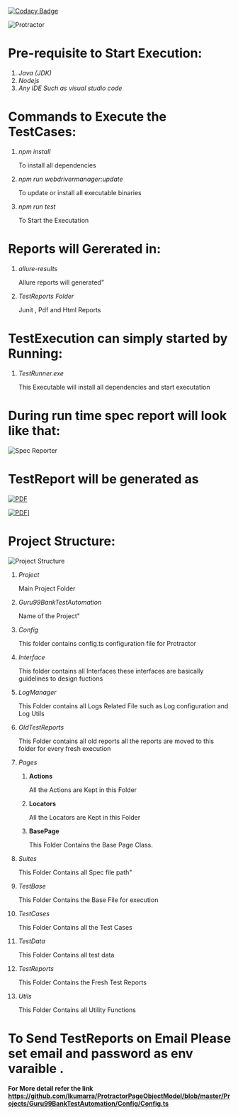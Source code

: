[![Codacy Badge](https://app.codacy.com/project/badge/Grade/3bc1a267efad4e1eaa614b4dd8404c35)](https://www.codacy.com/manual/lkumarra/ProtractorPageObjectModel?utm_source=github.com&amp;utm_medium=referral&amp;utm_content=lkumarra/ProtractorPageObjectModel&amp;utm_campaign=Badge_Grade)

![Protractor](./Projects/Guru99BankTestAutomation/SampleReport/protractor.jpg)

# Pre-requisite to Start Execution:
1. *Java (JDK)*
2. *Nodejs*
3. *Any IDE Such as visual studio code*

# Commands to Execute the TestCases:
1. *npm install*

	To install all dependencies

2. *npm run webdrivermanager:update*

	To update or install all executable binaries

3. *npm run test*

	To Start the Executation

# Reports will Gererated in:
1. *allure-results*

	Allure reports will generated"

2. *TestReports Folder*

	Junit , Pdf and Html Reports


# TestExecution can simply started by Running:
1. *TestRunner.exe*

	This Executable will install all dependencies and start executation

# During run time spec report will look like that:
![Spec Reporter](./Projects/Guru99BankTestAutomation/SampleReport/SpecReportSample.JPG)

# TestReport will be generated as
[![PDF](./Projects/Guru99BankTestAutomation/SampleReport/SamplePdf.JPG)](https://github.com/lkumarra/ProtractorPageObjectModel/tree/master/Projects/Guru99BankTestAutomation/SampleReport/Guru99Bank.pdf "TestReport")

[![PDF](./Projects/Guru99BankTestAutomation/SampleReport/SampleHtml.JPG)](https://github.com/lkumarra/ProtractorPageObjectModel/tree/master/Projects/Guru99BankTestAutomation/SampleReport/SampleHtml.JPG "TestReport")]

# Project Structure:

![Project Structure](./Projects/Guru99BankTestAutomation/SampleReport/ProjectStructure.JPG)
1. *Project*

	Main Project Folder 

2. *Guru99BankTestAutomation*

	Name of the Project"

3. *Config*

	This folder contains config.ts configuration file for Protractor

4. *Interface*

	This folder contains all Interfaces these interfaces are basically guidelines to design fuctions

5. *LogManager*

	This Folder contains all Logs Related File such as Log configuration and Log Utils

6. *OldTestReports*

	This Folder contains all old reports all the reports are moved to this folder for every fresh execution

7. *Pages*
	1. **Actions**

		All the Actions are Kept in this Folder

	2. **Locators**

		All the Locators are Kept in this Folder

	3. **BasePage**

		This Folder Contains the Base Page Class.

8. *Suites*

	This Folder Contains all Spec file path"

9. *TestBase*

	This Folder Contains the Base File for execution

10. *TestCases*

	This Folder Contains all the Test Cases

11. *TestData*

	This Folder Contains all test data

12. *TestReports*

	This Folder Contains the Fresh Test Reports

13. *Utils*

	This Folder Contains all Utility Functions
	

# To Send TestReports on Email Please set email and password as env varaible .
**For More detail refer the link https://github.com/lkumarra/ProtractorPageObjectModel/blob/master/Projects/Guru99BankTestAutomation/Config/Config.ts**